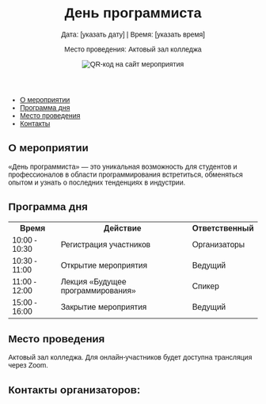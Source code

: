 
<html lang="ru">
<head>
    <meta charset="UTF-8">
    <meta name="viewport" content="width=device-width, initial-scale=1.0">
    <title>День программиста</title>
    <link rel="stylesheet" href="styles.css"> <!-- Подключение CSS для стилей -->
</head>
<body>
    <header>
        <h1>День программиста</h1>
        <p>Дата: [указать дату] | Время: [указать время]</p>
        <p>Место проведения: Актовый зал колледжа</p>
        <img src="qr-code.png" alt="QR-код на сайт мероприятия" id="qr-code"> <!-- QR-код -->
    </header>
    <nav>
        <ul>
            <li><a href="#about">О мероприятии</a></li>
            <li><a href="#program">Программа дня</a></li>
            <li><a href="#location">Место проведения</a></li>
            <li><a href="#contact">Контакты</a></li>
        </ul>
    </nav>
    <main>
        <section id="about">
            <h2>О мероприятии</h2>
            <p>«День программиста» — это уникальная возможность для студентов и профессионалов в области программирования встретиться, обменяться опытом и узнать о последних тенденциях в индустрии.</p>
        </section>
        <section id="program">
            <h2>Программа дня</h2>
            <table>
                <tr>
                    <th>Время</th>
                    <th>Действие</th>
                    <th>Ответственный</th>
                </tr>
                <tr>
                    <td>10:00 - 10:30</td>
                    <td>Регистрация участников</td>
                    <td>Организаторы</td>
                </tr>
                <tr>
                    <td>10:30 - 11:00</td>
                    <td>Открытие мероприятия</td>
                    <td>Ведущий</td>
                </tr>
                <tr>
                    <td>11:00 - 12:00</td>
                    <td>Лекция «Будущее программирования»</td>
                    <td>Спикер</td>
                </tr>
                <!-- Добавьте остальные строки программы здесь -->
                <!-- ... -->
                <tr>
                    <td>15:00 - 16:00</td>
                    <td>Закрытие мероприятия</td>
                    <td>Ведущий</td>
                </tr>
            </table>
        </section>
        <section id="location">
            <h2>Место проведения</h2>
            <p>Aктовый зал колледжа. Для онлайн-участников будет доступна трансляция через Zoom.</p>
            <!-- Можно добавить карту или изображение места -->
            <!-- Например, вставка карты Google -->
            <!-- 
            <iframe src="https://www.google.com/maps/embed?pb=!1m18!1m12!1m3!1d..."></iframe> 
            -->
        </section>
        <!-- Раздел с контактами или дополнительной информацией -->
        <!-- 
        ...
        -->
    </main>
    <footer id="contact">
        <h2>Контакты организаторов:</h2>
        <!-- Укажите контактные данные организаторов -->
        <!-- Например, email или телефон -->
        <!-- 
        ...
        -->
        <!-- Социальные сети (если есть) -->
    </footer>
    <!-- Подключение JavaScript (если необходимо) -->
    <!-- 
    ...
    -->

</body>
<style>
body {
    font-family: Arial, sans-serif;
}

header {
    background-color: #4CAF50;
    color: white;
    padding: 20px;
    text-align: center;
}

nav {
    margin: 20px 0;
}

nav ul {
    list-style-type: none;
}

nav ul li {
    display: inline;
    margin-right: 15px;
}

main {
    padding: 20px;
}

table {
    width: 100%;
    border-collapse: collapse;
}

table, th, td {
    border: 1px solid black;
}

th, td {
    padding: 10px;
}

footer {
    background-color: #f1f1f1;
    padding: 10px;
}
    
#qr-code {
   width: 150px; /* Размер QR-кода */
   height:auto; /* Автоматическая высота */
}
/* Добавьте дополнительные стили по необходимости */
</style>
<script>
// Здесь можно добавить JavaScript для интерактивности
// Например, обработка событий или анимации
// ...
</script>
  </script>


